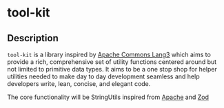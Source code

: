 # tool-kit

## Description

`tool-kit` is a library inspired by [Apache Commons Lang3](https://commons.apache.org/proper/commons-lang/apidocs/org/apache/commons/lang3/) which aims to provide a rich, comprehensive set of utility functions centered around but not limited to primitive data types. It aims to be a one stop shop for helper utilities needed to make day to day development seamless and help developers write, lean, concise, and elegant code.

The core functionality will be StringUtils inspired from [Apache](https://commons.apache.org/proper/commons-lang/apidocs/org/apache/commons/lang3/StringUtils.html) and [Zod](https://github.com/colinhacks/zod)
